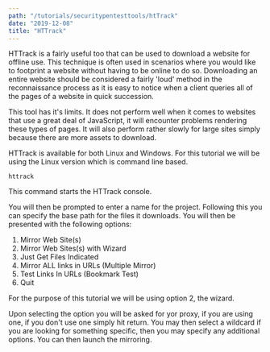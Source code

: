 ```yaml
---
path: "/tutorials/securitypentesttools/htTrack"
date: "2019-12-08"
title: "HTTrack"
---
```


HTTrack is a fairly useful too that can be used to download a website for offline use. This technique is often used in scenarios where you would like to footprint a website without having to be online to do so. Downloading an entire website should be considered a fairly 'loud' method in the reconnaissance process as it is easy to notice when a client queries all of the pages of a website in quick succession.

This tool has it's limits. It does not perform well when it comes to websites that use a great deal of JavaScript, it will encounter problems rendering these types of pages. It will also perform rather slowly for large sites simply because there are more assets to download.

HTTrack is available for both Linux and Windows. For this tutorial we will be using the Linux version which is command line based. 

```
httrack
```
This command starts the HTTrack console.

You will then be prompted to enter a name for the project. Following this you can specify the base path for the files it downloads. You will then be presented with the following options:
1. Mirror Web Site(s)
2. Mirror Web Sites(s) with Wizard
3. Just Get Files Indicated
4. Mirror ALL links in URLs (Multiple Mirror)
5. Test Links In URLs (Bookmark Test)
0. Quit

For the purpose of this tutorial we will be using option 2, the wizard.

Upon selecting the option you will be asked for yor proxy, if you are using one, if you don't use one simply hit return. You may then select a wildcard if you are looking for something specific, then you may specify any additional options. You can then launch the mirroring.
